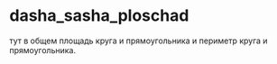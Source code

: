 # dasha_sasha_ploschad
тут в общем площадь круга и прямоугольника и периметр круга и прямоугольника.
